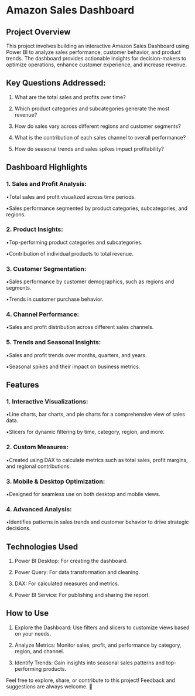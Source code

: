 # Amazon Sales Dashboard
## Project Overview
This project involves building an interactive Amazon Sales Dashboard using Power BI to analyze sales performance, customer behavior, and product trends. The dashboard provides actionable insights for decision-makers to optimize operations, enhance customer experience, and increase revenue.

## Key Questions Addressed:
1. What are the total sales and profits over time?

2. Which product categories and subcategories generate the most revenue?

3. How do sales vary across different regions and customer segments?

4. What is the contribution of each sales channel to overall performance?

5. How do seasonal trends and sales spikes impact profitability?

## Dashboard Highlights
### 1. Sales and Profit Analysis:

▪️Total sales and profit visualized across time periods.

▪️Sales performance segmented by product categories, subcategories, and regions.

### 2. Product Insights:

▪️Top-performing product categories and subcategories.

▪️Contribution of individual products to total revenue.

### 3. Customer Segmentation:

▪️Sales performance by customer demographics, such as regions and segments.

▪️Trends in customer purchase behavior.

### 4. Channel Performance:

▪️Sales and profit distribution across different sales channels.

### 5. Trends and Seasonal Insights:

▪️Sales and profit trends over months, quarters, and years.

▪️Seasonal spikes and their impact on business metrics.

## Features
### 1. Interactive Visualizations:

▪️Line charts, bar charts, and pie charts for a comprehensive view of sales data.

▪️Slicers for dynamic filtering by time, category, region, and more.

### 2. Custom Measures:

▪️Created using DAX to calculate metrics such as total sales, profit margins, and regional contributions.

### 3. Mobile & Desktop Optimization:

▪️Designed for seamless use on both desktop and mobile views.

### 4. Advanced Analysis:

▪️Identifies patterns in sales trends and customer behavior to drive strategic decisions.

## Technologies Used
1. Power BI Desktop: For creating the dashboard.

2. Power Query: For data transformation and cleaning.

3. DAX: For calculated measures and metrics.

4. Power BI Service: For publishing and sharing the report.

## How to Use
1. Explore the Dashboard: Use filters and slicers to customize views based on your needs.

2. Analyze Metrics: Monitor sales, profit, and performance by category, region, and channel.

3. Identify Trends: Gain insights into seasonal sales patterns and top-performing products.

Feel free to explore, share, or contribute to this project! Feedback and suggestions are always welcome. 🚀

